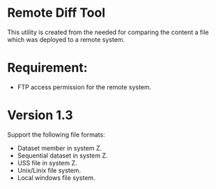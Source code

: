 # Remote Diff Tool

This utility is created from the needed for comparing the content a file which was deployed to a remote system. 

# Requirement:
- FTP access permission for the remote system.

# Version 1.3

Support the following file formats:

- Dataset member in system Z.
- Sequential dataset in system Z.
- USS file in system Z.
- Unix/Linix file system.
- Local windows file system.
